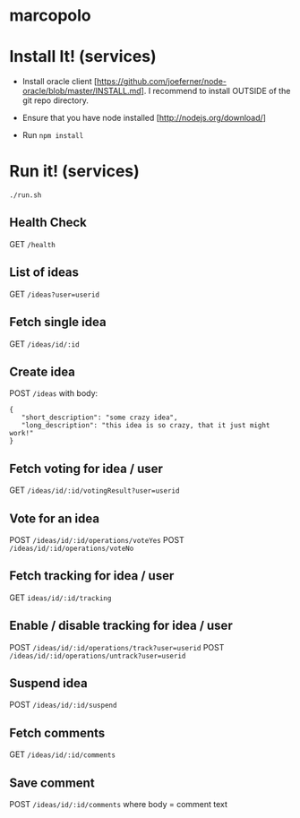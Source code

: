 marcopolo
=========

Install It! (services)
======================

- Install oracle client [https://github.com/joeferner/node-oracle/blob/master/INSTALL.md].  I recommend to install OUTSIDE of the git repo directory.

- Ensure that you have node installed [http://nodejs.org/download/]

- Run `npm install`


Run it! (services)
==================
`./run.sh`

Health Check
------------
GET `/health`

List of ideas
-------------
GET `/ideas?user=userid`

Fetch single idea
-----------------
GET `/ideas/id/:id`

Create idea
-----------
POST `/ideas`
with body:
```
{
   "short_description": "some crazy idea",
   "long_description": "this idea is so crazy, that it just might work!"
}
```

Fetch voting for idea / user
----------------------------
GET `/ideas/id/:id/votingResult?user=userid`

Vote for an idea
----------------
POST `/ideas/id/:id/operations/voteYes`
POST `/ideas/id/:id/operations/voteNo`

Fetch tracking for idea / user
------------------------------
GET `ideas/id/:id/tracking`

Enable / disable tracking for idea / user
-----------------------------------------
POST `/ideas/id/:id/operations/track?user=userid`
POST `/ideas/id/:id/operations/untrack?user=userid`

Suspend idea
------------
POST `/ideas/id/:id/suspend`

Fetch comments
--------------
GET `/ideas/id/:id/comments`

Save comment
------------
POST `/ideas/id/:id/comments`
where body = comment text

